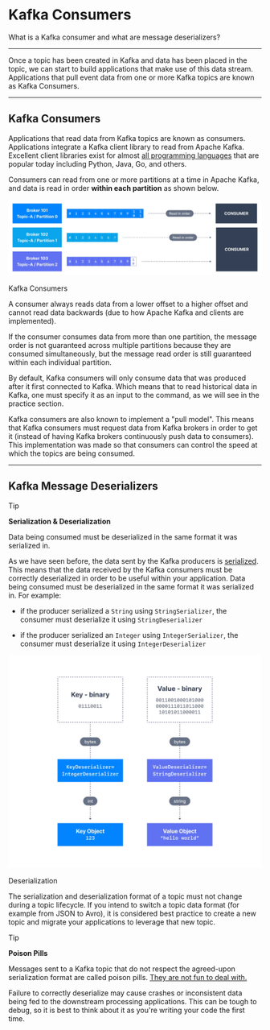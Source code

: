 Kafka Consumers
===============

What is a Kafka consumer and what are message deserializers?

* * *

Once a topic has been created in Kafka and data has been placed in the topic, we can start to build applications that make use of this data stream. Applications that pull event data from one or more Kafka topics are known as Kafka Consumers.

* * *

Kafka Consumers
---------------

[](#Kafka-Consumers-0)

Applications that read data from Kafka topics are known as consumers. Applications integrate a Kafka client library to read from Apache Kafka. Excellent client libraries exist for almost [all programming languages](/kafka/kafka-sdk-list/) that are popular today including Python, Java, Go, and others.

Consumers can read from one or more partitions at a time in Apache Kafka, and data is read in order **within each partition** as shown below.

![Kafka consumers in this diagram are reading messages from various Apache Kafka Brokers and Topics.](../static/images/Kafka_Consumers_1.webp "Kafka Consumers ")

Kafka Consumers

A consumer always reads data from a lower offset to a higher offset and cannot read data backwards (due to how Apache Kafka and clients are implemented).

If the consumer consumes data from more than one partition, the message order is not guaranteed across multiple partitions because they are consumed simultaneously, but the message read order is still guaranteed within each individual partition.

By default, Kafka consumers will only consume data that was produced after it first connected to Kafka. Which means that to read historical data in Kafka, one must specify it as an input to the command, as we will see in the practice section.

Kafka consumers are also known to implement a "pull model". This means that Kafka consumers must request data from Kafka brokers in order to get it (instead of having Kafka brokers continuously push data to consumers). This implementation was made so that consumers can control the speed at which the topics are being consumed.

* * *

Kafka Message Deserializers
---------------------------

[](#Kafka-Message-Deserializers-1)

> [!TIP]
> **Serialization & Deserialization**
>
> Data being consumed must be deserialized in the same format it was serialized in.

As we have seen before, the data sent by the Kafka producers is [serialized](/kafka/kafka-producers/). This means that the data received by the Kafka consumers must be correctly deserialized in order to be useful within your application. Data being consumed must be deserialized in the same format it was serialized in. For example:

*   if the producer serialized a `String` using `StringSerializer`, the consumer must deserialize it using `StringDeserializer`
    
*   if the producer serialized an `Integer` using `IntegerSerializer`, the consumer must deserialize it using `IntegerDeserializer`
    

![Kafka Consumers must use the same format for deserialization that was used by the producer when serializing the message. This daigram shows the deserialization process.](../static/images/Kafka_Consumers_2.webp "Apache Kafka Consumers and Message Deserializatrion")

Deserialization

The serialization and deserialization format of a topic must not change during a topic lifecycle. If you intend to switch a topic data format (for example from JSON to Avro), it is considered best practice to create a new topic and migrate your applications to leverage that new topic.

> [!TIP]
> **Poison Pills**
>
> Messages sent to a Kafka topic that do not respect the agreed-upon serialization format are called poison pills. [They are not fun to deal with.](https://www.slideshare.net/ConfluentInc/streaming-apps-and-poison-pills-handle-the-unexpected-with-kafka-streams-loic-divad-xebia-france-kafka-summit-sf-2019)

Failure to correctly deserialize may cause crashes or inconsistent data being fed to the downstream processing applications. This can be tough to debug, so it is best to think about it as you're writing your code the first time.
